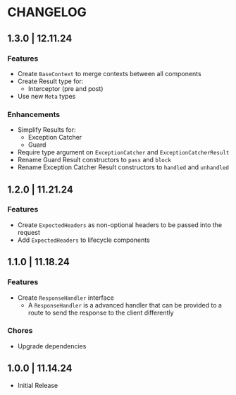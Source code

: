 # CHANGELOG

## 1.3.0 | 12.11.24

### Features

- Create `BaseContext` to merge contexts between all components
- Create Result type for:
  - Interceptor (pre and post)
- Use new `Meta` types

### Enhancements

- Simplify Results for:
  - Exception Catcher
  - Guard
- Require type argument on `ExceptionCatcher` and `ExceptionCatcherResult`
- Rename Guard Result constructors to `pass` and `block`
- Rename Exception Catcher Result constructors to `handled` and `unhandled`

## 1.2.0 | 11.21.24

### Features

- Create `ExpectedHeaders` as non-optional headers to be passed into the request
- Add `ExpectedHeaders` to lifecycle components

## 1.1.0 | 11.18.24

### Features

- Create `ResponseHandler` interface
  - A `ResponseHandler` is a advanced handler that can be provided to a route to send the response to the client differently

### Chores

- Upgrade dependencies

## 1.0.0 | 11.14.24

- Initial Release
